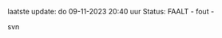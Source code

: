 laatste update: 
do 09-11-2023 20:40   uur 
Status: FAALT - fout - 
<div class="service R">svn</div>